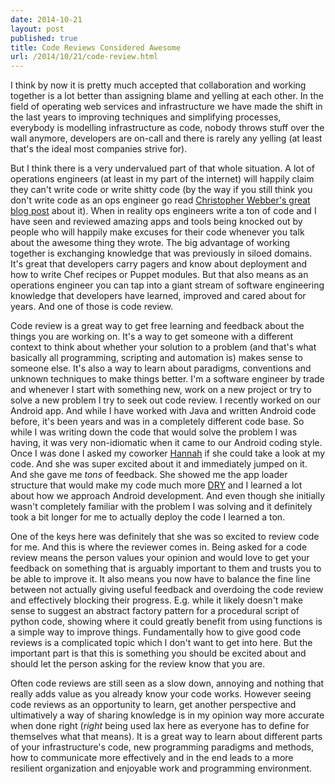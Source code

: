 ```yaml
---
date: 2014-10-21
layout: post
published: true
title: Code Reviews Considered Awesome
url: /2014/10/21/code-review.html
---
```


I think by now it is pretty much accepted that collaboration and working
together is a lot better than assigning blame and yelling at each other. In
the field of operating web services and infrastructure we have made the shift
in the last years to improving techniques and simplifying processes, everybody
is modelling infrastructure as code, nobody throws stuff over the wall
anymore, developers are on-call and there is rarely any yelling (at least
that's the ideal most companies strive for).

But I think there is a very undervalued part of that whole situation.  A lot
of operations engineers (at least in my part of the internet) will happily
claim they can't write code or write shitty code (by the way if you still
think you don't write code as an ops engineer go read [Christopher Webber's
great blog post][notacoder] about it). When in reality ops engineers write a
ton of code and I have seen and reviewed amazing apps and tools being knocked
out by people who will happily make excuses for their code whenever you talk
about the awesome thing they wrote. The big advantage of working together is
exchanging knowledge that was previously in siloed domains. It's great that
developers carry pagers and know about deployment and how to write Chef
recipes or Puppet modules. But that also means as an operations engineer you
can tap into a giant stream of software engineering knowledge that developers
have learned, improved and cared about for years. And one of those is code
review.

Code review is a great way to get free learning and feedback about the things
you are working on. It's a way to get someone with a different context to
think about whether your solution to a problem (and that's what basically all
programming, scripting and automation is) makes sense to someone else.  It's
also a way to learn about paradigms, conventions and unknown techniques to
make things better. I'm a software engineer by trade and whenever I start with
something new, work on a new project or try to solve a new problem I try to
seek out code review. I recently worked on our Android app. And while I have
worked with Java and written Android code before, it's been years and was in a
completely different code base. So while I was writing down the code that would
solve the problem I was having, it was very non-idiomatic when it came to our
Android coding style. Once I was done I asked my coworker [Hannah][hannah] if
she could take a look at my code. And she was super excited about it and
immediately jumped on it. And she gave me *tons* of feedback. She showed me
the app loader structure that would make my code much more [DRY][dry] and I
learned a lot about how we approach Android development. And even though she
initially wasn't completely familiar with the problem I was solving and it
definitely took a bit longer for me to actually deploy the code I learned a
ton.

One of the keys here was definitely that she was so excited to review code for
me. And this is where the reviewer comes in. Being asked for a code review
means the person values your opinion and would love to get your feedback on
something that is arguably important to them and trusts you to be able to
improve it. It also means you now have to balance the fine line between not
actually giving useful feedback and overdoing the code review and effectively
blocking their progress. E.g. while it likely doesn't make sense to suggest an
abstract factory pattern for a procedural script of python code, showing
where it could greatly benefit from using functions is a simple way to improve
things. Fundamentally how to give good code reviews is a complicated topic
which I don't want to get into here. But the important part is that this is
something you should be excited about and should let the person asking for the
review know that you are.

Often code reviews are still seen as a slow down, annoying and nothing
that really adds value as you already know your code works. However seeing
code reviews as an opportunity to learn, get another perspective and
ultimatively a way of sharing knowledge is in my opinion way more accurate
when done right (*right* being used lax here as everyone has to define for
themselves what that means). It is a great way to learn about different parts
of your infrastructure's code, new programming paradigms and methods, how to
communicate more effectively and in the end leads to a more resilient
organization and enjoyable work and programming environment.


[notacoder]: http://cwebber.net/blog/2014/09/26/i-am-not-a-coder/
[hannah]: https://twitter.com/hannahmitt
[dry]: http://en.wikipedia.org/wiki/Don't_repeat_yourself
